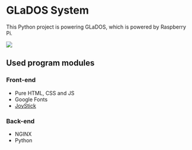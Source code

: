 # GLaDOS System

This Python project is powering GLaDOS, which is powered by Raspberry Pi.

![](https://img.shields.io/badge/Version-1.0--alpha1-blue?style=flat&logo=appveyor)

## Used program modules

### Front-end

- Pure HTML, CSS and JS
- Google Fonts
- [JoyStick](https://github.com/bobboteck/JoyStick)

### Back-end

- NGINX
- Python
